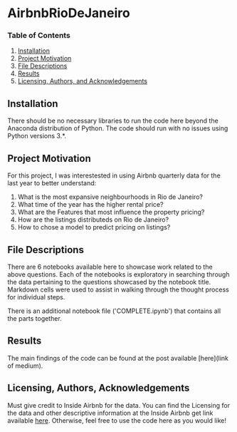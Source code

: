 # AirbnbRioDeJaneiro
### Table of Contents

1. [Installation](#installation)
2. [Project Motivation](#motivation)
3. [File Descriptions](#files)
4. [Results](#results)
5. [Licensing, Authors, and Acknowledgements](#licensing)

## Installation <a name="installation"></a>

There should be no necessary libraries to run the code here beyond the Anaconda distribution of Python.  The code should run with no issues using Python versions 3.*.

## Project Motivation<a name="motivation"></a>

For this project, I was interestested in using Airbnb quarterly data for the last year to better understand:

1. What is the most expansive neighbourhoods in Rio de Janeiro?
2. What time of the year has the higher rental price?
3. What are the Features that most influence the property pricing?
4. How are the listings distributeds on Rio de Janeiro?
5. How to chose a model to predict pricing on listings?

## File Descriptions <a name="files"></a>

There are 6 notebooks available here to showcase work related to the above questions.  Each of the notebooks is exploratory in searching through the data pertaining to the questions showcased by the notebook title.  Markdown cells were used to assist in walking through the thought process for individual steps.  

There is an additional notebook file ('COMPLETE.ipynb') that contains all the parts together.

## Results<a name="results"></a>

The main findings of the code can be found at the post available [here](link of medium).

## Licensing, Authors, Acknowledgements<a name="licensing"></a>

Must give credit to Inside Airbnb for the data.  You can find the Licensing for the data and other descriptive information at the Inside Airbnb get link available [here](http://insideairbnb.com).  Otherwise, feel free to use the code here as you would like! 

